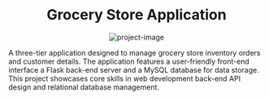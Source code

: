 <h1 align="center" id="title">Grocery Store Application</h1>

<p align="center"><img src="https://www.google.com/imgres?q=grocery%20store&amp;imgurl=https%3A%2F%2Fwww.buxtonco.com%2Fimages%2Fblog%2F_resize%2Fmarketing-to-attract-grocery-stores_resize_b45a1fb8f9f0ff146ef27e828cb662f6.jpg&amp;imgrefurl=https%3A%2F%2Fwww.buxtonco.com%2Fblog%2Fattract-grocery-stores&amp;docid=Gh6qT9yDbdIAAM&amp;tbnid=lRpu0tONKbkA_M&amp;vet=12ahUKEwiQxL3pkqyJAxWsSmwGHadHNaAQM3oECFMQAA..i&amp;w=1440&amp;h=961&amp;hcb=2&amp;ved=2ahUKEwiQxL3pkqyJAxWsSmwGHadHNaAQM3oECFMQAA" alt="project-image"></p>

<p id="description">A three-tier application designed to manage grocery store inventory orders and customer details. The application features a user-friendly front-end interface a Flask back-end server and a MySQL database for data storage. This project showcases core skills in web development back-end API design and relational database management.</p>

